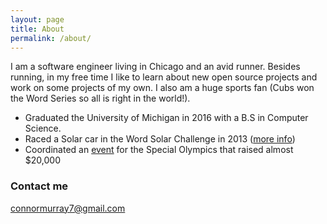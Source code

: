 ```yaml
---
layout: page
title: About
permalink: /about/
---
```


I am a software engineer living in Chicago and an avid runner. Besides running, in my free time I like to learn about new open source projects and work on some projects of my own. I also am a huge sports fan (Cubs won the Word Series so all is right in the world!).


* Graduated the University of Michigan in 2016 with a B.S in Computer Science.
* Raced a Solar car in the Word Solar Challenge in 2013 ([more info](http://www.solarcar.engin.umich.edu/2013/))
* Coordinated an [event](http://mrun.clubrunning.org/ram/) for the Special Olympics that raised almost $20,000

### Contact me

[connormurray7@gmail.com](mailto:connormurray7@gmail.com)
